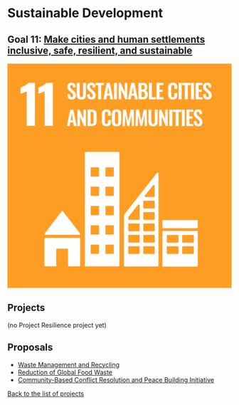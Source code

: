 # Sustainable Development

## Goal 11: [Make cities and human settlements inclusive, safe, resilient, and sustainable](https://sdgs.un.org/goals/goal11)

[![Goal 11](../images/sdgs/E-WEB-Goal-11.png)](https://sdgs.un.org/goals/goal11)

## Projects

(no Project Resilience project yet)

## Proposals

- [Waste Management and Recycling](../proposals/waste_management.md)
- [Reduction of Global Food Waste](../proposals/food_waste.md)
- [Community-Based Conflict Resolution and Peace Building Initiative](../proposals/conflict_resolution.md)

[Back to the list of projects](../README.md)